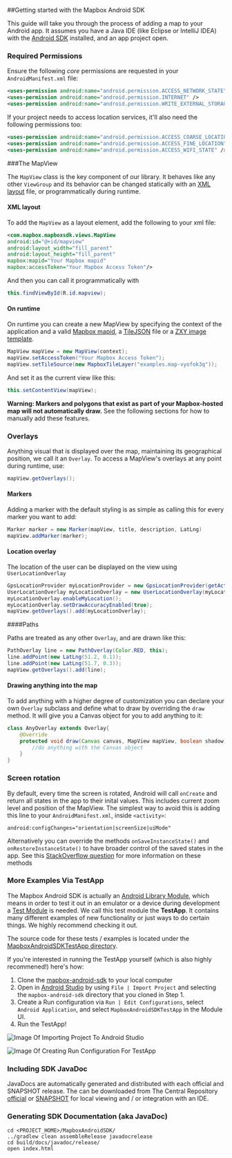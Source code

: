 ##Getting started with the Mapbox Android SDK

This guide will take you through the process of adding a map to your Android app. It assumes you have a Java IDE (like Eclipse or IntelliJ IDEA) with the [Android SDK](http://developer.android.com/sdk/index.html) installed, and an app project open.

### Required Permissions

Ensure the following *core* permissions are requested in your `AndroidManifest.xml` file:

```xml
<uses-permission android:name="android.permission.ACCESS_NETWORK_STATE" />
<uses-permission android:name="android.permission.INTERNET" />
<uses-permission android:name="android.permission.WRITE_EXTERNAL_STORAGE" />
```

If your project needs to access location services, it'll also need the following permissions too:

```xml
<uses-permission android:name="android.permission.ACCESS_COARSE_LOCATION" />
<uses-permission android:name="android.permission.ACCESS_FINE_LOCATION" />
<uses-permission android:name="android.permission.ACCESS_WIFI_STATE" />
```

###The MapView

The `MapView` class is the key component of our library. It behaves
like any other `ViewGroup` and its behavior can be changed statically with an
[XML layout](http://developer.android.com/guide/topics/ui/declaring-layout.html)
file, or programmatically during runtime.

#### XML layout
To add the `MapView` as a layout element, add the following to your xml file:

```xml
<com.mapbox.mapboxsdk.views.MapView
android:id="@+id/mapview"
android:layout_width="fill_parent"
android:layout_height="fill_parent"
mapbox:mapid="Your Mapbox mapid"
mapbox:accessToken="Your Mapbox Access Token"/>
```


And then you can call it programmatically with

```java
this.findViewById(R.id.mapview);
```

#### On runtime

On runtime you can create a new MapView by specifying the context of the
application and a valid [Mapbox mapid](https://www.mapbox.com/developers/api-overview/),
a [TileJSON](https://github.com/mapbox/tilejson-spec) file or
a [ZXY image template](http://wiki.openstreetmap.org/wiki/Slippy_map_tilenames).

```java
MapView mapView = new MapView(context);
mapView.setAccessToken("Your Mapbox Access Token");
mapView.setTileSource(new MapboxTileLayer("examples.map-vyofok3q"));
```

And set it as the current view like this:
```java
this.setContentView(mapView);
```

**Warning: Markers and polygons that exist as part of your Mapbox-hosted map will not automatically draw.** See the following sections for how to manually add these features.

### Overlays

Anything visual that is displayed over the map, maintaining its geographical
position, we call it an `Overlay`. To access a MapView's overlays
at any point during runtime, use:

```java
mapView.getOverlays();
```

#### Markers

Adding a marker with the default styling is as simple as calling this
for every marker you want to add:

```java
Marker marker = new Marker(mapView, title, description, LatLng)
mapView.addMarker(marker);
```

#### Location overlay

The location of the user can be displayed on the view using `UserLocationOverlay`

```java
GpsLocationProvider myLocationProvider = new GpsLocationProvider(getActivity());
UserLocationOverlay myLocationOverlay = new UserLocationOverlay(myLocationProvider, mapView);
myLocationOverlay.enableMyLocation();
myLocationOverlay.setDrawAccuracyEnabled(true);
mapView.getOverlays().add(myLocationOverlay);
```

####Paths

Paths are treated as any other `Overlay`, and are drawn like this:

```java
PathOverlay line = new PathOverlay(Color.RED, this);
line.addPoint(new LatLng(51.2, 0.1));
line.addPoint(new LatLng(51.7, 0.3));
mapView.getOverlays().add(line);
```

#### Drawing anything into the map

To add anything with a higher degree of  customization you can declare your own `Overlay`
subclass and define what to draw by overriding the `draw` method. It will
give you a Canvas object for you to add anything to it:

```java
class AnyOverlay extends Overlay{
    @Override
    protected void draw(Canvas canvas, MapView mapView, boolean shadow) {
        //do anything with the Canvas object
    }
}
```

### Screen rotation

By default, every time the screen is rotated, Android will call `onCreate`
and return all states in the app to their inital values. This includes current
zoom level and position of the MapView. The simplest way to avoid this is adding
this line to your `AndroidManifest.xml`, inside `<activity>`:

	android:configChanges="orientation|screenSize|uiMode"

Alternatively you can override the methods `onSaveInstanceState()` and
`onRestoreInstanceState()` to have broader control of the saved states in the app.
See this [StackOverflow question](http://stackoverflow.com/questions/4096169/onsaveinstancestate-and-onrestoreinstancestate) for
more information on these methods

### More Examples Via TestApp

The Mapbox Android SDK is actually an [Android Library Module](https://developer.android.com/tools/projects/index.html#LibraryModules),
which means in order to test it out in an emulator or a device during development a [Test Module](https://developer.android.com/tools/projects/index.html#testing) is needed.  We call this test module
the **TestApp**.  It contains many different examples of new functionality or just ways to do certain things.  We highly recommend checking it out.

The source code for these tests / examples is located under the [MapboxAndroidSDKTestApp directory](https://github.com/mapbox/mapbox-android-sdk/tree/mb-pages/MapboxAndroidSDKTestApp/src/main/java/com/mapbox/mapboxsdk/android/testapp).

If you're interested in running the TestApp yourself (which is also highly recommened!) here's how:

1. Clone the [mapbox-android-sdk](https://github.com/mapbox/mapbox-android-sdk) to your local computer
2. Open in [Android Studio](http://developer.android.com/tools/studio/index.html) by using `File | Import Project` and selecting the `mapbox-android-sdk` directory that you cloned in Step 1.
3. Create a Run configuration via `Run | Edit Configurations`, select `Android Application`, and select `MapboxAndroidSDKTestApp` in the Module UI.
4. Run the TestApp!

![Image Of Importing Project To Android Studio](/images/android-studio-import-project.png)

![Image Of Creating Run Configuration For TestApp](/images/android-studio-create-run-configuration.png)


### Including SDK JavaDoc

JavaDocs are automatically generated and distributed with each official and
SNAPSHOT release.  The can be downloaded from The Central Repository  [official](http://search.maven.org/#search|ga|1|mapbox) or [SNAPSHOT](https://oss.sonatype.org/content/repositories/snapshots/com/mapbox/mapboxsdk/mapbox-android-sdk/) for local viewing and / or integration with an IDE.

### Generating SDK Documentation (aka JavaDoc)

```
cd <PROJECT_HOME>/MapboxAndroidSDK/
../gradlew clean assembleRelease javadocrelease
cd build/docs/javadoc/release/
open index.html
```
